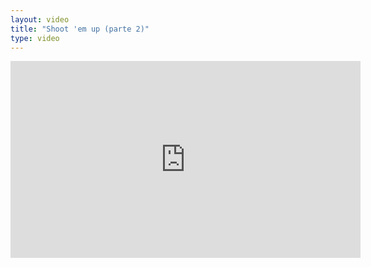 ```yaml
---
layout: video
title: "Shoot 'em up (parte 2)"
type: video
---
```


<iframe width="560" height="315" src="https://www.youtube.com/embed/GzsFSH4qicc" frameborder="0" allow="accelerometer; autoplay; clipboard-write; encrypted-media; gyroscope; picture-in-picture" allowfullscreen></iframe>